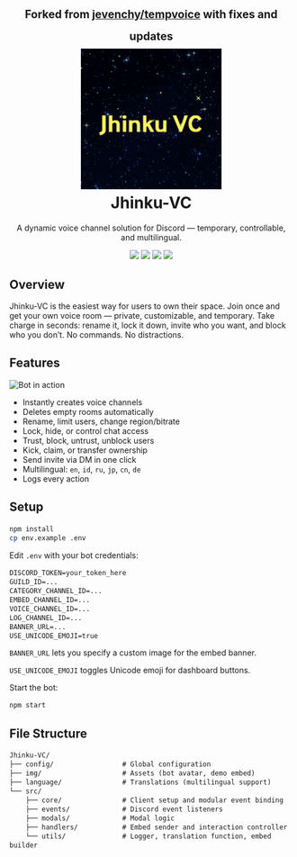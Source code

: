 <h1 align="center">
  <sub><sup>Forked from <a href="https://github.com/jevenchy/tempvoice">jevenchy/tempvoice</a> with fixes and updates</sup></sub>
  <br>
  <a href="https://github.com/jevenchy"><img src="img/jhinku-vc-avatar.gif" width="250" height="250" alt="Jhinku-VC"></a>
  <br>
  Jhinku-VC
  <br>
</h1>

<p align="center">A dynamic voice channel solution for Discord — temporary, controllable, and multilingual.</p>

<p align="center">
  <img src="https://img.shields.io/badge/lang-JavaScript-yellow" />
  <img src="https://img.shields.io/badge/multilingual-yes-green" />
  <img src="https://img.shields.io/badge/version-v1.4.0-blue" />
  <img src="https://img.shields.io/badge/Ahammad Abdullah-black" />
</p>

## Overview

Jhinku-VC is the easiest way for users to own their space.
Join once and get your own voice room — private, customizable, and temporary. Take charge in seconds: rename it, lock it down, invite who you want, and block who you don’t. No commands. No distractions.

## Features

![Bot in action](img/bot_example.gif)

- Instantly creates voice channels
- Deletes empty rooms automatically
- Rename, limit users, change region/bitrate
- Lock, hide, or control chat access
- Trust, block, untrust, unblock users
- Kick, claim, or transfer ownership
- Send invite via DM in one click
- Multilingual: `en`, `id`, `ru`, `jp`, `cn`, `de`
- Logs every action

## Setup

```bash
npm install
cp env.example .env
```

Edit `.env` with your bot credentials:

```env
DISCORD_TOKEN=your_token_here
GUILD_ID=...
CATEGORY_CHANNEL_ID=...
EMBED_CHANNEL_ID=...
VOICE_CHANNEL_ID=...
LOG_CHANNEL_ID=...
BANNER_URL=...
USE_UNICODE_EMOJI=true
```

`BANNER_URL` lets you specify a custom image for the embed banner.

`USE_UNICODE_EMOJI` toggles Unicode emoji for dashboard buttons.

Start the bot:

```bash
npm start
```

## File Structure

```
Jhinku-VC/
├── config/                 # Global configuration
├── img/                    # Assets (bot avatar, demo embed)
├── language/               # Translations (multilingual support)
└── src/
    ├── core/               # Client setup and modular event binding
    ├── events/             # Discord event listeners
    ├── modals/             # Modal logic
    ├── handlers/           # Embed sender and interaction controller
    └── utils/              # Logger, translation function, embed builder
```
